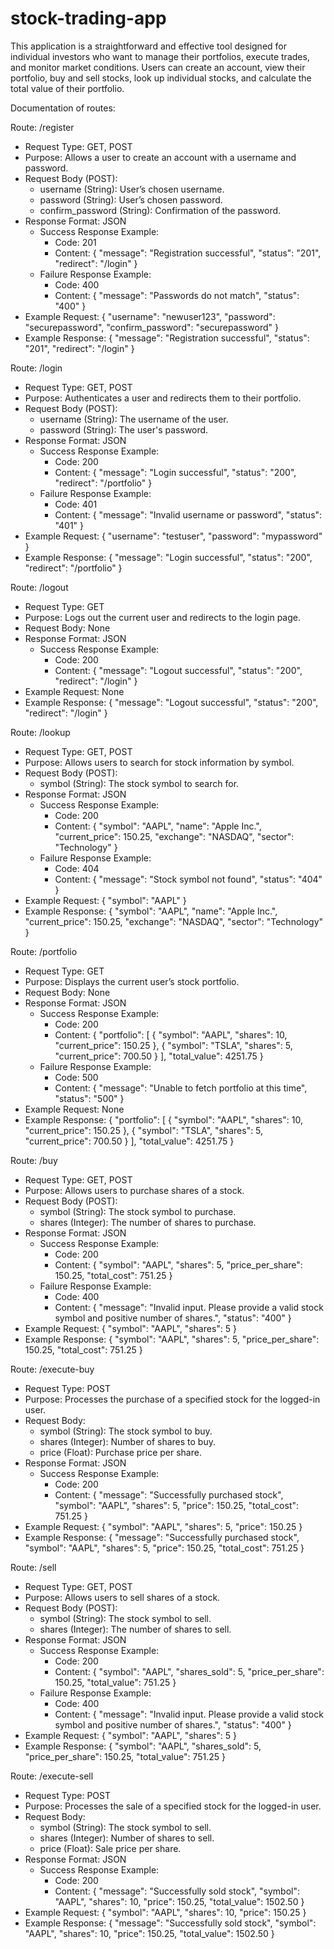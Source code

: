 # stock-trading-app

This application is a straightforward and effective tool designed for individual investors who want to manage their portfolios, execute trades, and monitor market conditions. Users can create an account, view their portfolio, buy and sell stocks, look up individual stocks, and calculate the total value of their portfolio. 

Documentation of routes:

Route: /register
- Request Type: GET, POST
- Purpose: Allows a user to create an account with a username and password.
- Request Body (POST):
  - username (String): User’s chosen username.
  - password (String): User’s chosen password.
  - confirm_password (String): Confirmation of the password.
- Response Format: JSON
  - Success Response Example:
    - Code: 201
    - Content: 
      {
          "message": "Registration successful",
          "status": "201",
          "redirect": "/login"
      }
  - Failure Response Example:
    - Code: 400
    - Content: 
      {
          "message": "Passwords do not match",
          "status": "400"
      }
- Example Request:
  {
      "username": "newuser123",
      "password": "securepassword",
      "confirm_password": "securepassword"
  }
- Example Response:
  {
      "message": "Registration successful",
      "status": "201",
      "redirect": "/login"
  }

Route: /login
- Request Type: GET, POST
- Purpose: Authenticates a user and redirects them to their portfolio.
- Request Body (POST):
  - username (String): The username of the user.
  - password (String): The user's password.
- Response Format: JSON
  - Success Response Example:
    - Code: 200
    - Content: 
      {
          "message": "Login successful",
          "status": "200",
          "redirect": "/portfolio"
      }
  - Failure Response Example:
    - Code: 401
    - Content: 
      {
          "message": "Invalid username or password",
          "status": "401"
      }
- Example Request:
  {
      "username": "testuser",
      "password": "mypassword"
  }
- Example Response:
  {
      "message": "Login successful",
      "status": "200",
      "redirect": "/portfolio"
  }

Route: /logout
- Request Type: GET
- Purpose: Logs out the current user and redirects to the login page.
- Request Body: None
- Response Format: JSON
  - Success Response Example:
    - Code: 200
    - Content: 
      {
          "message": "Logout successful",
          "status": "200",
          "redirect": "/login"
      }
- Example Request:
  None
- Example Response:
  {
      "message": "Logout successful",
      "status": "200",
      "redirect": "/login"
  }

Route: /lookup
- Request Type: GET, POST
- Purpose: Allows users to search for stock information by symbol.
- Request Body (POST):
  - symbol (String): The stock symbol to search for.
- Response Format: JSON
  - Success Response Example:
    - Code: 200
    - Content: 
      {
          "symbol": "AAPL",
          "name": "Apple Inc.",
          "current_price": 150.25,
          "exchange": "NASDAQ",
          "sector": "Technology"
      }
  - Failure Response Example:
    - Code: 404
    - Content: 
      {
          "message": "Stock symbol not found",
          "status": "404"
      }
- Example Request:
  {
      "symbol": "AAPL"
  }
- Example Response:
  {
      "symbol": "AAPL",
      "name": "Apple Inc.",
      "current_price": 150.25,
      "exchange": "NASDAQ",
      "sector": "Technology"
  }

Route: /portfolio
- Request Type: GET
- Purpose: Displays the current user’s stock portfolio.
- Request Body: None
- Response Format: JSON
  - Success Response Example:
    - Code: 200
    - Content: { "portfolio": [ { "symbol": "AAPL", "shares": 10, "current_price": 150.25 }, { "symbol": "TSLA", "shares": 5, "current_price": 700.50 } ], "total_value": 4251.75 }
  - Failure Response Example:
    - Code: 500
    - Content: { "message": "Unable to fetch portfolio at this time", "status": "500" }
- Example Request: None
- Example Response: { "portfolio": [ { "symbol": "AAPL", "shares": 10, "current_price": 150.25 }, { "symbol": "TSLA", "shares": 5, "current_price": 700.50 } ], "total_value": 4251.75 }


Route: /buy
- Request Type: GET, POST
- Purpose: Allows users to purchase shares of a stock.
- Request Body (POST):
  - symbol (String): The stock symbol to purchase.
  - shares (Integer): The number of shares to purchase.
- Response Format: JSON
  - Success Response Example:
    - Code: 200
    - Content: 
      {
          "symbol": "AAPL",
          "shares": 5,
          "price_per_share": 150.25,
          "total_cost": 751.25
      }
  - Failure Response Example:
    - Code: 400
    - Content: 
      {
          "message": "Invalid input. Please provide a valid stock symbol and positive number of shares.",
          "status": "400"
      }
- Example Request:
  {
      "symbol": "AAPL",
      "shares": 5
  }
- Example Response:
  {
      "symbol": "AAPL",
      "shares": 5,
      "price_per_share": 150.25,
      "total_cost": 751.25
  }

Route: /execute-buy
- Request Type: POST
- Purpose: Processes the purchase of a specified stock for the logged-in user.
- Request Body:
  - symbol (String): The stock symbol to buy.
  - shares (Integer): Number of shares to buy.
  - price (Float): Purchase price per share.
- Response Format: JSON
  - Success Response Example:
    - Code: 200
    - Content: 
      {
          "message": "Successfully purchased stock",
          "symbol": "AAPL",
          "shares": 5,
          "price": 150.25,
          "total_cost": 751.25
      }
- Example Request:
  {
      "symbol": "AAPL",
      "shares": 5,
      "price": 150.25
  }
- Example Response:
  {
      "message": "Successfully purchased stock",
      "symbol": "AAPL",
      "shares": 5,
      "price": 150.25,
      "total_cost": 751.25
  }

Route: /sell
- Request Type: GET, POST
- Purpose: Allows users to sell shares of a stock.
- Request Body (POST):
  - symbol (String): The stock symbol to sell.
  - shares (Integer): The number of shares to sell.
- Response Format: JSON
  - Success Response Example:
    - Code: 200
    - Content: 
      {
          "symbol": "AAPL",
          "shares_sold": 5,
          "price_per_share": 150.25,
          "total_value": 751.25
      }
  - Failure Response Example:
    - Code: 400
    - Content: 
      {
          "message": "Invalid input. Please provide a valid stock symbol and positive number of shares.",
          "status": "400"
      }
- Example Request:
  {
      "symbol": "AAPL",
      "shares": 5
  }
- Example Response:
  {
      "symbol": "AAPL",
      "shares_sold": 5,
      "price_per_share": 150.25,
      "total_value": 751.25
  }

Route: /execute-sell
- Request Type: POST
- Purpose: Processes the sale of a specified stock for the logged-in user.
- Request Body:
  - symbol (String): The stock symbol to sell.
  - shares (Integer): Number of shares to sell.
  - price (Float): Sale price per share.
- Response Format: JSON
  - Success Response Example:
    - Code: 200
    - Content: 
      {
          "message": "Successfully sold stock",
          "symbol": "AAPL",
          "shares": 10,
          "price": 150.25,
          "total_value": 1502.50
      }
- Example Request:
  {
      "symbol": "AAPL",
      "shares": 10,
      "price": 150.25
  }
- Example Response:
  {
      "message": "Successfully sold stock",
      "symbol": "AAPL",
      "shares": 10,
      "price": 150.25,
      "total_value": 1502.50
  }

